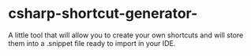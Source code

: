 # csharp-shortcut-generator-
A little tool that will allow you to create your own shortcuts and will store them into a .snippet file ready to import in your IDE.
